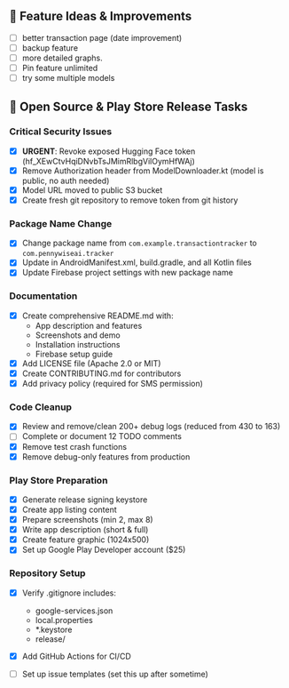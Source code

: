 ## 📱 Feature Ideas & Improvements

- [ ] better transaction page (date improvement)
- [ ] backup feature
- [ ] more detailed graphs.
- [ ] Pin feature unlimited
- [ ] try some multiple models

## 🚀 Open Source & Play Store Release Tasks

### Critical Security Issues
- [x] **URGENT**: Revoke exposed Hugging Face token (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)
- [x] Remove Authorization header from ModelDownloader.kt (model is public, no auth needed)
- [x] Model URL moved to public S3 bucket
- [X] Create fresh git repository to remove token from git history

### Package Name Change
- [x] Change package name from `com.example.transactiontracker` to `com.pennywiseai.tracker`
- [x] Update in AndroidManifest.xml, build.gradle, and all Kotlin files
- [X] Update Firebase project settings with new package name

### Documentation
- [X] Create comprehensive README.md with:
  - App description and features
  - Screenshots and demo
  - Installation instructions
  - Firebase setup guide
- [X] Add LICENSE file (Apache 2.0 or MIT)
- [X] Create CONTRIBUTING.md for contributors
- [X] Add privacy policy (required for SMS permission)

### Code Cleanup
- [x] Review and remove/clean 200+ debug logs (reduced from 430 to 163)
- [ ] Complete or document 12 TODO comments
- [x] Remove test crash functions
- [x] Remove debug-only features from production

### Play Store Preparation
- [X] Generate release signing keystore
- [X] Create app listing content
- [X] Prepare screenshots (min 2, max 8)
- [X] Write app description (short & full)
- [X] Create feature graphic (1024x500)
- [X] Set up Google Play Developer account ($25)

### Repository Setup
- [X] Verify .gitignore includes:
  - google-services.json
  - local.properties
  - *.keystore
  - release/
- [X] Add GitHub Actions for CI/CD
- [ ] Set up issue templates (set this up after sometime)



